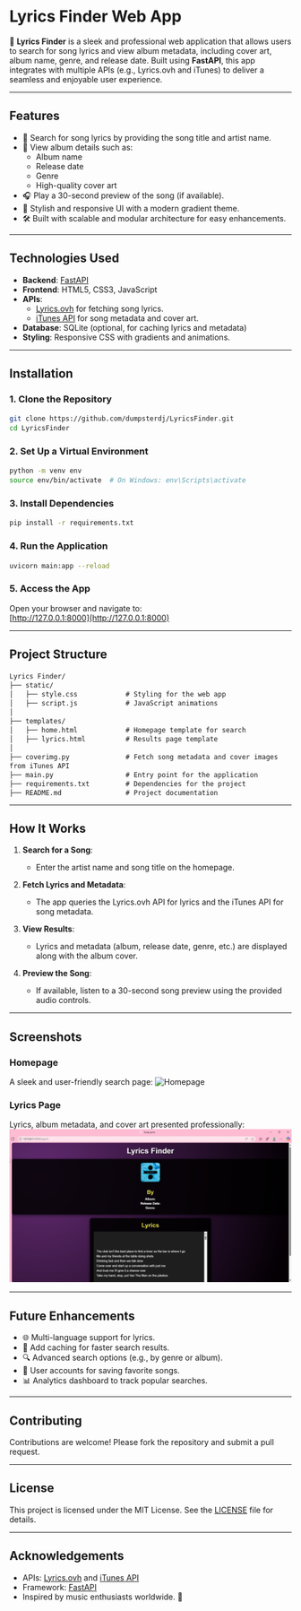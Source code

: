 # **Lyrics Finder Web App**

🎵 **Lyrics Finder** is a sleek and professional web application that allows users to search for song lyrics and view album metadata, including cover art, album name, genre, and release date. Built using **FastAPI**, this app integrates with multiple APIs (e.g., Lyrics.ovh and iTunes) to deliver a seamless and enjoyable user experience.

---

## **Features**

- 🌟 Search for song lyrics by providing the song title and artist name.
- 🎤 View album details such as:
  - Album name
  - Release date
  - Genre
  - High-quality cover art
- 🎧 Play a 30-second preview of the song (if available).
- 🎨 Stylish and responsive UI with a modern gradient theme.
- 🛠️ Built with scalable and modular architecture for easy enhancements.

---

## **Technologies Used**

- **Backend**: [FastAPI](https://fastapi.tiangolo.com/)
- **Frontend**: HTML5, CSS3, JavaScript
- **APIs**:
  - [Lyrics.ovh](https://lyricsovh.docs.apiary.io/) for fetching song lyrics.
  - [iTunes API](https://developer.apple.com/library/archive/documentation/AudioVideo/Conceptual/iTuneSearchAPI/) for song metadata and cover art.
- **Database**: SQLite (optional, for caching lyrics and metadata)
- **Styling**: Responsive CSS with gradients and animations.

---

## **Installation**

### **1. Clone the Repository**
```bash
git clone https://github.com/dumpsterdj/LyricsFinder.git
cd LyricsFinder
```

### **2. Set Up a Virtual Environment**
```bash
python -m venv env
source env/bin/activate  # On Windows: env\Scripts\activate
```

### **3. Install Dependencies**
```bash
pip install -r requirements.txt
```

### **4. Run the Application**
```bash
uvicorn main:app --reload
```

### **5. Access the App**
Open your browser and navigate to:  
[http://127.0.0.1:8000](http://127.0.0.1:8000)

---

## **Project Structure**

```
Lyrics Finder/
├── static/
│   ├── style.css            # Styling for the web app
│   ├── script.js            # JavaScript animations
│
├── templates/
│   ├── home.html            # Homepage template for search
│   ├── lyrics.html          # Results page template
│
├── coverimg.py              # Fetch song metadata and cover images from iTunes API
├── main.py                  # Entry point for the application
├── requirements.txt         # Dependencies for the project
├── README.md                # Project documentation
```

---

## **How It Works**

1. **Search for a Song**:
   - Enter the artist name and song title on the homepage.

2. **Fetch Lyrics and Metadata**:
   - The app queries the Lyrics.ovh API for lyrics and the iTunes API for song metadata.

3. **View Results**:
   - Lyrics and metadata (album, release date, genre, etc.) are displayed along with the album cover.

4. **Preview the Song**:
   - If available, listen to a 30-second song preview using the provided audio controls.

---

## **Screenshots**

### **Homepage**
A sleek and user-friendly search page:
![Homepage](screenshots/homepage.png)

### **Lyrics Page**
Lyrics, album metadata, and cover art presented professionally:
![Lyrics Page](screenshots/lyrics.png)

---

## **Future Enhancements**

- 🌐 Multi-language support for lyrics.
- 💾 Add caching for faster search results.
- 🔍 Advanced search options (e.g., by genre or album).
- 🌟 User accounts for saving favorite songs.
- 📊 Analytics dashboard to track popular searches.

---

## **Contributing**

Contributions are welcome! Please fork the repository and submit a pull request.

---

## **License**

This project is licensed under the MIT License. See the [LICENSE](LICENSE) file for details.

---

## **Acknowledgements**

- APIs: [Lyrics.ovh](https://lyricsovh.docs.apiary.io/) and [iTunes API](https://developer.apple.com/library/archive/documentation/AudioVideo/Conceptual/iTuneSearchAPI/)
- Framework: [FastAPI](https://fastapi.tiangolo.com/)
- Inspired by music enthusiasts worldwide. 🎵
